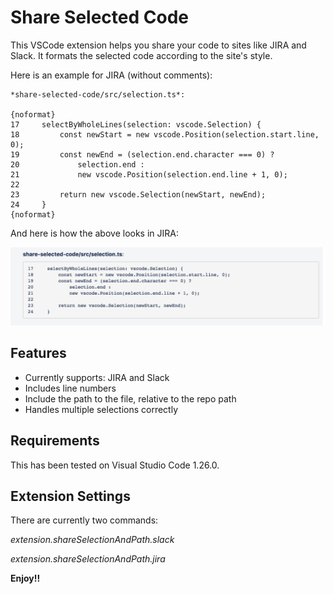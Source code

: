 # Share Selected Code

This VSCode extension helps you share your code to sites like JIRA and Slack.
It formats the selected code according to the site's style.

Here is an example for JIRA (without comments):

```
*share-selected-code/src/selection.ts*:

{noformat}
17     selectByWholeLines(selection: vscode.Selection) {
18         const newStart = new vscode.Position(selection.start.line, 0);
19         const newEnd = (selection.end.character === 0) ?
20             selection.end :
21             new vscode.Position(selection.end.line + 1, 0);
22
23         return new vscode.Selection(newStart, newEnd);
24     }
{noformat}
```

And here is how the above looks in JIRA:

![JIRA](https://raw.githubusercontent.com/sri/share-selected-code/master/screenshots/jira-screenshot.png)


## Features

* Currently supports: JIRA and Slack
* Includes line numbers
* Include the path to the file, relative to the repo path
* Handles multiple selections correctly

## Requirements

This has been tested on Visual Studio Code 1.26.0.

## Extension Settings

There are currently two commands:

*extension.shareSelectionAndPath.slack*

*extension.shareSelectionAndPath.jira*

**Enjoy!!**
